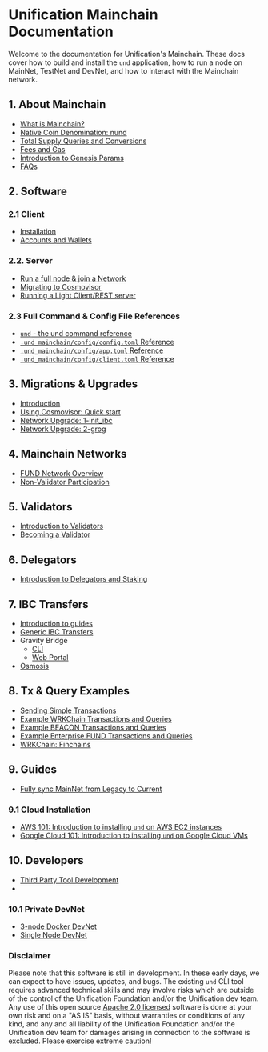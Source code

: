 # Unification Mainchain Documentation

Welcome to the documentation for Unification's Mainchain. These docs
cover how to build and install the `und` application, how to run a node on MainNet, TestNet and DevNet, and how 
to interact with the Mainchain network.

## 1. About Mainchain

- [What is Mainchain?](introduction/about-mainchain)
- [Native Coin Denomination: nund](introduction/denomination)
- [Total Supply Queries and Conversions](introduction/total-supply)
- [Fees and Gas](introduction/fees-and-gas)
- [Introduction to Genesis Params](introduction/genesis-settings)
- [FAQs](introduction/faqs)

## 2. Software

### 2.1 Client

- [Installation](software/installation)
- [Accounts and Wallets](software/accounts-wallets)

### 2.2. Server

- [Run a full node & join a Network](software/cosmovisor/install_und_with_cosmovisor)
- [Migrating to Cosmovisor](migrations/cosmovisor)
- [Running a Light Client/REST server](software/light-client-rpc)

### 2.3 Full Command & Config File References

- [`und` - the und command reference](und_cmd/und)
- [`.und_mainchain/config/config.toml` Reference](software/und-mainchain-config-ref)
- [`.und_mainchain/config/app.toml` Reference](software/und-mainchain-app-config-ref)
- [`.und_mainchain/config/client.toml` Reference](software/und-mainchain-client-config-ref)

## 3. Migrations & Upgrades

- [Introduction](migrations)
- [Using Cosmovisor: Quick start](migrations/cosmovisor)
- [Network Upgrade: 1-init_ibc](migrations/1-init_ibc_upgrade)
- [Network Upgrade: 2-grog](migrations/2-grog_upgrade)

## 4. Mainchain Networks

- [FUND Network Overview](networks/overview)
- [Non-Validator Participation](networks/participation)

## 5. Validators

- [Introduction to Validators](introduction/validators)
- [Becoming a Validator](networks/become-validator)

## 6. Delegators

- [Introduction to Delegators and Staking](introduction/delegators)

## 7. IBC Transfers

- [Introduction to guides](ibc)
- [Generic IBC Transfers](ibc/generic)
- Gravity Bridge
  - [CLI](ibc/gravity-bridge/cli)
  - [Web Portal](ibc/gravity-bridge/web-portal)
- [Osmosis](ibc/osmosis)

## 8. Tx & Query Examples

- [Sending Simple Transactions](examples/transactions)
- [Example WRKChain Transactions and Queries](examples/wrkchain)
- [Example BEACON Transactions and Queries](examples/beacon)
- [Example Enterprise FUND Transactions and Queries](examples/enterprise-fund)
- [WRKChain: Finchains](examples/finchain)

## 9. Guides

- [Fully sync MainNet from Legacy to Current](guides/legacy-to-current)

### 9.1 Cloud Installation

- [AWS 101: Introduction to installing `und` on AWS EC2 instances](guides/cloud/install-aws)
- [Google Cloud 101: Introduction to installing `und` on Google Cloud VMs](guides/cloud/install-gc)

## 10. Developers

- [Third Party Tool Development](developers/third-party)
- 
### 10.1 Private DevNet

- [3-node Docker DevNet](networks/devnet/local-devnet-docker)
- [Single Node DevNet](networks/devnet/single-node-devnet)

### Disclaimer

Please note that this software is still in development. In these early days, we can expect to have issues, updates, and
bugs. The existing `und` CLI tool requires advanced technical skills and may involve risks which are
outside of the control of the Unification Foundation and/or the Unification dev team. Any use of this open
source [Apache 2.0 licensed](https://github.com/unification-com/mainchain/blob/master/LICENSE) software is done at your
own risk and on a "AS IS" basis, without warranties or conditions of any kind, and any and all liability of the
Unification Foundation and/or the Unification dev team for damages arising in connection to the software is excluded.
Please exercise extreme caution!
